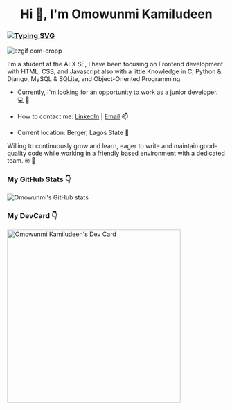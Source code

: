 <h1 align="center">Hi 👋, I'm Omowunmi Kamiludeen</h1>

### [![Typing SVG](https://readme-typing-svg.demolab.com/?lines=I'm+a+Junior+Frontend+Developer+)](https://git.io/typing-svg)
![ezgif com-cropp](https://user-images.githubusercontent.com/42210784/233861858-822dc31b-5857-46b8-a037-804179e875f5.gif)

I'm a student at the ALX SE, I have been focusing on Frontend development with HTML, CSS, and Javascript also with a little Knowledge in C, Python & Django, MySQL & SQLite, and Object-Oriented Programming.

- Currently, I'm looking for an opportunity to work as a junior developer. 💻 🐘

- How to contact me: [LinkedIn](https://www.linkedin.com/in/omowunmi-kamiludeen/) | [Email](mailto:balikiskamil@gmail.com) 📫

- Current location: Berger, Lagos State 📌

Willing to continuously grow and learn, eager to write and maintain good-quality code while working in a friendly based environment with a dedicated team. 🤓 🐘

### My GitHub Stats <g-emoji class="g-emoji" alias="point_down" fallback-src="https://github.githubassets.com/images/icons/emoji/unicode/1f447.png">👇</g-emoji>
![Omowunmi's GitHub stats](https://github-readme-stats.vercel.app/api?username=Omowunmijuin&show_icons=true&theme=dracula)

### My DevCard <g-emoji class="g-emoji" alias="point_down" fallback-src="https://github.githubassets.com/images/icons/emoji/unicode/1f447.png">👇</g-emoji>
<a href="https://app.daily.dev/Omowunmijuin"><img src="https://api.daily.dev/devcards/ece14ed401184fdeb8976b70c86891f1.png?r=251" width="400" alt="Omowunmi Kamiludeen's Dev Card"/></a>
